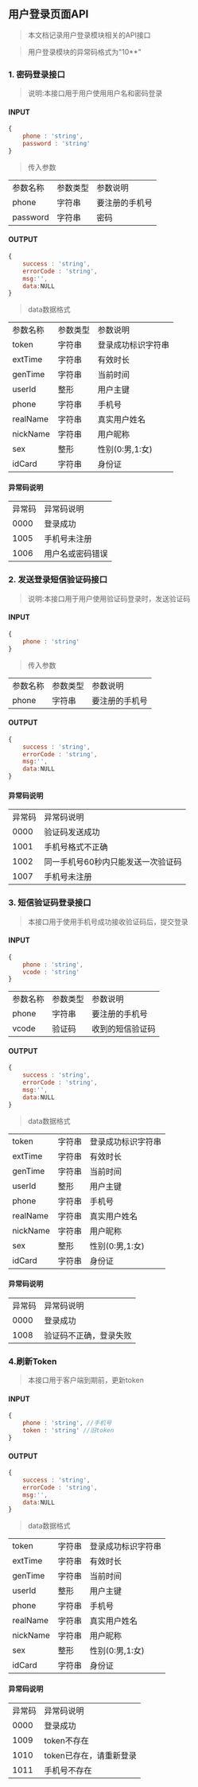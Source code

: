 ## 用户登录页面API

>本文档记录用户登录模块相关的API接口

>用户登录模块的异常码格式为"10**" 

### 1. 密码登录接口

>说明:本接口用于用户使用用户名和密码登录

#### INPUT
~~~javascript
{
    phone : 'string',
    password : 'string'
}
~~~

>传入参数
<table>
    <tr>
        <td>参数名称</td>
        <td>参数类型</td>
        <td>参数说明</td>
    </tr>
    <tr>
        <td>phone</td>
        <td>字符串</td>
        <td>要注册的手机号</td>
    </tr>
    <tr>
        <td>password</td>
        <td>字符串</td>
        <td>密码</td>
    </tr>
</table>

#### OUTPUT

~~~javascript
{
    success : 'string', 
    errorCode : 'string',
    msg:'',
    data:NULL
}
~~~

>data数据格式

<table>
    <tr>
        <td>参数名称</td>
        <td>参数类型</td>
        <td>参数说明</td>
    </tr>
    <tr>
        <td>token</td>
        <td>字符串</td>
        <td>登录成功标识字符串</td>
    </tr>
    <tr>
        <td>extTime</td>
        <td>字符串</td>
        <td>有效时长</td>
    </tr>
    <tr>
        <td>genTime</td>
        <td>字符串</td>
        <td>当前时间</td>
    </tr>
    <tr>
        <td>userId</td>
        <td>整形</td>
        <td>用户主键</td>
    </tr>
    <tr>
        <td>phone</td>
        <td>字符串</td>
        <td>手机号</td>
    </tr>
    <tr>
        <td>realName</td>
        <td>字符串</td>
        <td>真实用户姓名</td>
    </tr>
    <tr>
        <td>nickName</td>
        <td>字符串</td>
        <td>用户昵称</td>
    </tr>
    <tr>
        <td>sex</td>
        <td>整形</td>
        <td>性别(0:男,1:女)</td>
    </tr>
    <tr>
        <td>idCard</td>
        <td>字符串</td>
        <td>身份证</td>
    </tr>
</table>

#### 异常码说明

<table>
    <tr>
        <td>异常码</td>
        <td>异常码说明</td>
    </tr>
    <tr>
        <td>0000</td>
        <td>登录成功</td>
    </tr>
    <tr>
        <td>1005</td>
        <td>手机号未注册</td>
    </tr>
    <tr>
        <td>1006</td>
        <td>用户名或密码错误</td>
    </tr>
</table>


### 2. 发送登录短信验证码接口

>说明:本接口用于用户使用验证码登录时，发送验证码

#### INPUT
~~~javascript
{
    phone : 'string'
}
~~~

>传入参数

<table>
    <tr>
        <td>参数名称</td>
        <td>参数类型</td>
        <td>参数说明</td>
    </tr>
    <tr>
        <td>phone</td>
        <td>字符串</td>
        <td>要注册的手机号</td>
    </tr>
</table>

#### OUTPUT

~~~javascript
{
    success : 'string', 
    errorCode : 'string',
    msg:'',
    data:NULL
}
~~~

#### 异常码说明

<table>
    <tr>
        <td>异常码</td>
        <td>异常码说明</td>
    </tr>
    <tr>
        <td>0000</td>
        <td>验证码发送成功</td>
    </tr>
    <tr>
        <td>1001</td>
        <td>手机号格式不正确</td>
    </tr>
    <tr>
        <td>1002</td>
        <td>同一手机号60秒内只能发送一次验证码</td>
    </tr>
    <tr>
        <td>1007</td>
        <td>手机号未注册</td>
    </tr>
</table>


### 3. 短信验证码登录接口

>本接口用于使用手机号成功接收验证码后，提交登录

#### INPUT

~~~javascript
{
    phone : 'string', 
    vcode : 'string'
}
~~~

<table>
    <tr>
        <td>参数名称</td>
        <td>参数类型</td>
        <td>参数说明</td>
    </tr>
    <tr>
        <td>phone</td>
        <td>字符串</td>
        <td>要注册的手机号</td>
    </tr>
    <tr>
        <td>vcode</td>
        <td>验证码</td>
        <td>收到的短信验证码</td>
    </tr>
</table>

#### OUTPUT

~~~javascript
{
    success : 'string', 
    errorCode : 'string',
    msg:'',
    data:NULL
}
~~~

>data数据格式

<table>
     <tr>
        <td>token</td>
        <td>字符串</td>
        <td>登录成功标识字符串</td>
    </tr>
    <tr>
        <td>extTime</td>
        <td>字符串</td>
        <td>有效时长</td>
    </tr>
    <tr>
        <td>genTime</td>
        <td>字符串</td>
        <td>当前时间</td>
    </tr>
<tr>
        <td>userId</td>
        <td>整形</td>
        <td>用户主键</td>
    </tr>
    <tr>
        <td>phone</td>
        <td>字符串</td>
        <td>手机号</td>
    </tr>
    <tr>
        <td>realName</td>
        <td>字符串</td>
        <td>真实用户姓名</td>
    </tr>
    <tr>
        <td>nickName</td>
        <td>字符串</td>
        <td>用户昵称</td>
    </tr>
    <tr>
        <td>sex</td>
        <td>整形</td>
        <td>性别(0:男,1:女)</td>
    </tr>
    <tr>
        <td>idCard</td>
        <td>字符串</td>
        <td>身份证</td>
    </tr>
</table>

#### 异常码说明

<table>
    <tr>
        <td>异常码</td>
        <td>异常码说明</td>
    </tr>
    <tr>
        <td>0000</td>
        <td>登录成功</td>
    </tr>
    <tr>
        <td>1008</td>
        <td>验证码不正确，登录失败</td>
    </tr>
</table>

### 4.刷新Token

>本接口用于客户端到期前，更新token

#### INPUT

~~~javascript
{
    phone : 'string', //手机号
    token : 'string' //旧token
}
~~~

#### OUTPUT

~~~javascript
{
    success : 'string', 
    errorCode : 'string',
    msg:'',
    data:NULL
}
~~~

>data数据格式

<table>
     <tr>
        <td>token</td>
        <td>字符串</td>
        <td>登录成功标识字符串</td>
    </tr>
    <tr>
        <td>extTime</td>
        <td>字符串</td>
        <td>有效时长</td>
    </tr>
    <tr>
        <td>genTime</td>
        <td>字符串</td>
        <td>当前时间</td>
    </tr>
    <tr>
        <td>userId</td>
        <td>整形</td>
        <td>用户主键</td>
    </tr>
    <tr>
        <td>phone</td>
        <td>字符串</td>
        <td>手机号</td>
    </tr>
    <tr>
        <td>realName</td>
        <td>字符串</td>
        <td>真实用户姓名</td>
    </tr>
    <tr>
        <td>nickName</td>
        <td>字符串</td>
        <td>用户昵称</td>
    </tr>
    <tr>
        <td>sex</td>
        <td>整形</td>
        <td>性别(0:男,1:女)</td>
    </tr>
    <tr>
        <td>idCard</td>
        <td>字符串</td>
        <td>身份证</td>
    </tr>
</table>

#### 异常码说明

<table>
    <tr>
        <td>异常码</td>
        <td>异常码说明</td>
    </tr>
    <tr>
        <td>0000</td>
        <td>登录成功</td>
    </tr>
    <tr>
        <td>1009</td>
        <td>token不存在</td>
    </tr>
    <tr>
        <td>1010</td>
        <td>token已存在，请重新登录</td>
    </tr>
    <tr>
        <td>1011</td>
        <td>手机号不存在</td>
    </tr>
</table>



